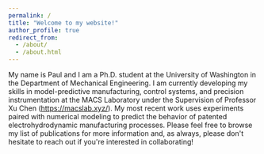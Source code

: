 ```yaml
---
permalink: /
title: "Welcome to my website!"
author_profile: true
redirect_from: 
  - /about/
  - /about.html
---
```


My name is Paul and I am a Ph.D. student at the University of Washington in the Department of Mechanical Engineering. I am currently developing my skills in model-predictive manufacturing, control systems, and precision instrumentation at the MACS Laboratory under the Supervision of Professor Xu Chen (https://macslab.xyz/). My most recent work uses experiments paired with numerical modeling to predict the behavior of patented electrohydrodynamic manufacturing processes. Please feel free to browse my list of publications for more information and, as always, please don't hesitate to reach out if you're interested in collaborating!




